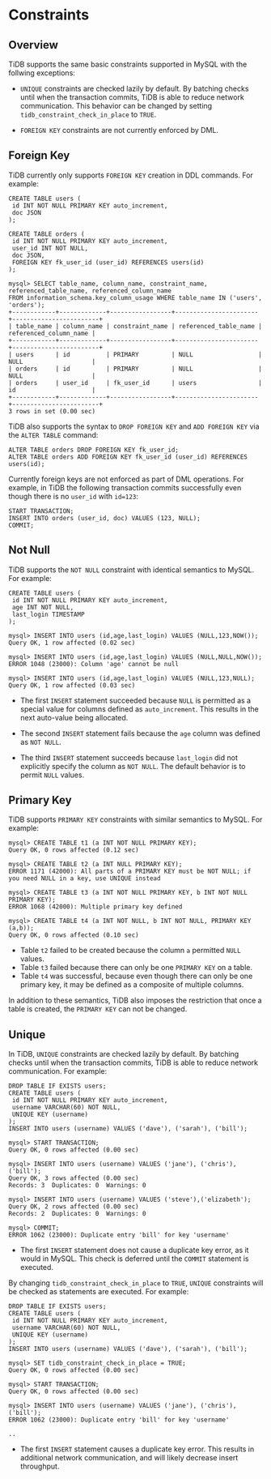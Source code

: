 # Constraints

## Overview

TiDB supports the same basic constraints supported in MySQL with the follwing exceptions:

- `UNIQUE` constraints are checked lazily by default. By batching checks until when the transaction commits, TiDB is able to reduce network communication. This behavior can be changed by setting `tidb_constraint_check_in_place` to `TRUE`.

- `FOREIGN KEY` constraints are not currently enforced by DML.

## Foreign Key

TiDB currently only supports `FOREIGN KEY` creation in DDL commands. For example:

```
CREATE TABLE users (
 id INT NOT NULL PRIMARY KEY auto_increment,
 doc JSON
);

CREATE TABLE orders (
 id INT NOT NULL PRIMARY KEY auto_increment,
 user_id INT NOT NULL,
 doc JSON,
 FOREIGN KEY fk_user_id (user_id) REFERENCES users(id)
);

mysql> SELECT table_name, column_name, constraint_name, referenced_table_name, referenced_column_name
FROM information_schema.key_column_usage WHERE table_name IN ('users', 'orders');
+------------+-------------+-----------------+-----------------------+------------------------+
| table_name | column_name | constraint_name | referenced_table_name | referenced_column_name |
+------------+-------------+-----------------+-----------------------+------------------------+
| users      | id          | PRIMARY         | NULL                  | NULL                   |
| orders     | id          | PRIMARY         | NULL                  | NULL                   |
| orders     | user_id     | fk_user_id      | users                 | id                     |
+------------+-------------+-----------------+-----------------------+------------------------+
3 rows in set (0.00 sec)
```

TiDB also supports the syntax to `DROP FOREIGN KEY` and `ADD FOREIGN KEY` via the `ALTER TABLE` command:

```
ALTER TABLE orders DROP FOREIGN KEY fk_user_id;
ALTER TABLE orders ADD FOREIGN KEY fk_user_id (user_id) REFERENCES users(id); 
```

Currently foreign keys are not enforced as part of DML operations. For example, in TiDB the following transaction commits successfully even though there is no `user_id` with `id=123`:

```
START TRANSACTION;
INSERT INTO orders (user_id, doc) VALUES (123, NULL);
COMMIT;
```

## Not Null

TiDB supports the `NOT NULL` constraint with identical semantics to MySQL. For example:

```
CREATE TABLE users (
 id INT NOT NULL PRIMARY KEY auto_increment,
 age INT NOT NULL,
 last_login TIMESTAMP
);

mysql> INSERT INTO users (id,age,last_login) VALUES (NULL,123,NOW());
Query OK, 1 row affected (0.02 sec)

mysql> INSERT INTO users (id,age,last_login) VALUES (NULL,NULL,NOW());
ERROR 1048 (23000): Column 'age' cannot be null

mysql> INSERT INTO users (id,age,last_login) VALUES (NULL,123,NULL);
Query OK, 1 row affected (0.03 sec)
```

* The first `INSERT` statement succeeded because `NULL` is permitted as a special value for columns defined as `auto_increment`. This results in the next auto-value being allocated.

* The second `INSERT` statement fails because the `age` column was defined as `NOT NULL`.

* The third `INSERT` statement succeeds because `last_login` did not explicitly specify the column as `NOT NULL`. The default behavior is to permit `NULL` values.

## Primary Key

TiDB supports `PRIMARY KEY` constraints with similar semantics to MySQL. For example:

```
mysql> CREATE TABLE t1 (a INT NOT NULL PRIMARY KEY);
Query OK, 0 rows affected (0.12 sec)

mysql> CREATE TABLE t2 (a INT NULL PRIMARY KEY);
ERROR 1171 (42000): All parts of a PRIMARY KEY must be NOT NULL; if you need NULL in a key, use UNIQUE instead

mysql> CREATE TABLE t3 (a INT NOT NULL PRIMARY KEY, b INT NOT NULL PRIMARY KEY);
ERROR 1068 (42000): Multiple primary key defined

mysql> CREATE TABLE t4 (a INT NOT NULL, b INT NOT NULL, PRIMARY KEY (a,b));
Query OK, 0 rows affected (0.10 sec)
```

* Table `t2` failed to be created because the column `a` permitted `NULL` values.
* Table `t3` failed because there can only be one `PRIMARY KEY` on a table.
* Table `t4` was successful, because even though there can only be one primary key, it may be defined as a composite of multiple columns.

In addition to these semantics, TiDB also imposes the restriction that once a table is created, the `PRIMARY KEY` can not be changed.

## Unique

In TiDB, `UNIQUE` constraints are checked lazily by default. By batching checks until when the transaction commits, TiDB is able to reduce network communication. For example:

```
DROP TABLE IF EXISTS users;
CREATE TABLE users (
 id INT NOT NULL PRIMARY KEY auto_increment,
 username VARCHAR(60) NOT NULL,
 UNIQUE KEY (username)
);
INSERT INTO users (username) VALUES ('dave'), ('sarah'), ('bill');

mysql> START TRANSACTION;
Query OK, 0 rows affected (0.00 sec)

mysql> INSERT INTO users (username) VALUES ('jane'), ('chris'), ('bill');
Query OK, 3 rows affected (0.00 sec)
Records: 3  Duplicates: 0  Warnings: 0

mysql> INSERT INTO users (username) VALUES ('steve'),('elizabeth');
Query OK, 2 rows affected (0.00 sec)
Records: 2  Duplicates: 0  Warnings: 0

mysql> COMMIT;
ERROR 1062 (23000): Duplicate entry 'bill' for key 'username'
```

* The first `INSERT` statement does not cause a duplicate key error, as it would in MySQL. This check is deferred until the `COMMIT` statement is executed.

By changing `tidb_constraint_check_in_place` to `TRUE`, `UNIQUE` constraints will be checked as statements are executed. For example:

```
DROP TABLE IF EXISTS users;
CREATE TABLE users (
 id INT NOT NULL PRIMARY KEY auto_increment,
 username VARCHAR(60) NOT NULL,
 UNIQUE KEY (username)
);
INSERT INTO users (username) VALUES ('dave'), ('sarah'), ('bill');

mysql> SET tidb_constraint_check_in_place = TRUE;
Query OK, 0 rows affected (0.00 sec)

mysql> START TRANSACTION;
Query OK, 0 rows affected (0.00 sec)

mysql> INSERT INTO users (username) VALUES ('jane'), ('chris'), ('bill');
ERROR 1062 (23000): Duplicate entry 'bill' for key 'username'

..
```

* The first `INSERT` statement causes a duplicate key error. This results in additional network communication, and will likely decrease insert throughput. 
